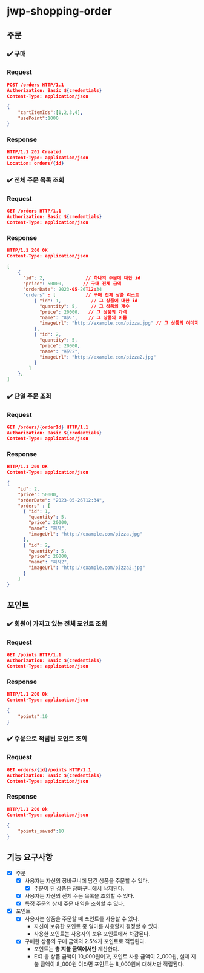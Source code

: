 # jwp-shopping-order

## 주문

### ✔️ 구매

### Request

```json
POST /orders HTTP/1.1
Authorization: Basic ${credentials}
Content-Type: application/json

{
	"cartItemIds":[1,2,3,4],
	"usePoint":1000
}
```

### Response

```json
HTTP/1.1 201 Created
Content-Type: application/json
Location: orders/{id}
```

### ✔️ 전체 주문 목록 조회

### Request

```json
GET /orders HTTP/1.1
Authorization: Basic ${credentials}
Content-Type: application/json
```

### Response

```json
HTTP/1.1 200 OK
Content-Type: application/json

[
    {
      "id": 2,               // 하나의 주문에 대한 id
      "price": 50000,       // 구매 전체 금액
      "orderDate": 2023-05-26T12:34
      "orders" : [           // 구매 전체 상품 리스트
          { "id": 1,           // 그 상품에 대한 id
            "quantity": 5,     // 그 상품의 개수
            "price": 20000,   // 그 상품의 가격
            "name": "피자",    // 그 상품의 이름
            "imageUrl": "http://example.com/pizza.jpg" // 그 상품의 이미지
          },
          { "id": 2,
            "quantity": 5,
            "price": 20000,
            "name": "피자2",
            "imageUrl": "http://example.com/pizza2.jpg"
          }
        ]
    },
]
```

### ✔️ 단일 주문 조회

### Request

```json
GET /orders/{orderId} HTTP/1.1
Authorization: Basic ${credentials}
Content-Type: application/json
```

### Response

```json
HTTP/1.1 200 OK
Content-Type: application/json

{
    "id": 2,    
    "price": 50000,  
    "orderDate": "2023-05-26T12:34", 
    "orders" : [   
      { "id": 1, 
        "quantity": 5,  
        "price": 20000,  
        "name": "피자", 
        "imageUrl": "http://example.com/pizza.jpg"
      },
      { "id": 2,
        "quantity": 5,
        "price": 20000,
        "name": "피자2",
        "imageUrl": "http://example.com/pizza2.jpg"
      }
    ]
}
```

## 포인트

### ✔️ 회원이 가지고 있는 전체 포인트 조회

### Request

```json
GET /points HTTP/1.1
Authorization: Basic ${credentials}
Content-Type: application/json
```

### Response

```json
HTTP/1.1 200 Ok
Content-Type: application/json

{
	"points":10
}
```

### ✔️ 주문으로 적립된 포인트 조회

### Request

```json
GET orders/{id}/points HTTP/1.1
Authorization: Basic ${credentials}
Content-Type: application/json
```

### Response

```json
HTTP/1.1 200 Ok
Content-Type: application/json

{
	"points_saved":10
}
```

## 기능 요구사항
- [x] 주문
  - [x] 사용자는 자신의 장바구니에 담긴 상품을 주문할 수 있다.
    - [x] 주문이 된 상품은 장바구니에서 삭제된다.
  - [x] 사용자는 자신의 전체 주문 목록을 조회할 수 있다.
  - [x] 특정 주문의 상세 주문 내역을 조회할 수 있다.

- [x] 포인트
  - [x] 사용자는 상품을 주문할 때 포인트를 사용할 수 있다.
    - 자신이 보유한 포인트 중 얼마를 사용할지 결정할 수 있다.
    - 사용한 포인트는 사용자의 보유 포인트에서 차감된다.
  - [x] 구매한 상품의 구매 금액의 2.5%가 포인트로 적립된다.
    - 포인트는 **총 지불 금액에서만** 계산한다.
    - EX) 총 상품 금액이 10_000원이고, 포인트 사용 금액이 2_000원, 실제 지불 금액이 8_000원 이라면 포인트는 8_000원에 대해서만 적립된다.